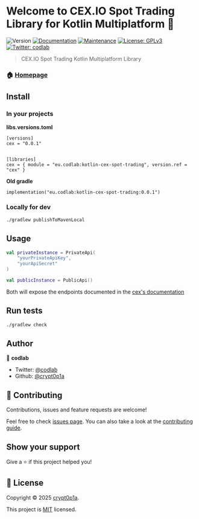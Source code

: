 # Welcome to CEX.IO Spot Trading Library for Kotlin Multiplatform 👋
![Version](https://img.shields.io/badge/version-0.0.1-blue.svg?cacheSeconds=2592000)
[![Documentation](https://img.shields.io/badge/documentation-yes-brightgreen.svg)](https://github.com/crypt0p1a/kotlin-cex-spot-trading#readme)
[![Maintenance](https://img.shields.io/badge/Maintained%3F-yes-green.svg)](https://github.com/crypt0p1a/kotlin-cex-spot-trading/graphs/commit-activity)
[![License: GPLv3](https://img.shields.io/github/license/crypt0p1a/trade)](https://github.com/crypt0p1a/kotlin-cex-spot-trading/blob/master/LICENSE)
[![Twitter: codlab](https://img.shields.io/twitter/follow/codlab.svg?style=social)](https://twitter.com/codlab)

> CEX.IO Spot Trading Kotlin Multiplatform Library

### 🏠 [Homepage](https://github.com/crypt0p1a/kotlin-cex-spot-trading#readme)

## Install

### In your projects

**libs.versions.toml**

```
[versions]
cex = "0.0.1"


[libraries]
cex = { module = "eu.codlab:kotlin-cex-spot-trading", version.ref = "cex" }
```

**Old gradle**

```
implementation("eu.codlab:kotlin-cex-spot-trading:0.0.1")
```

### Locally for dev

```sh
./gradlew publishToMavenLocal
```

## Usage

```kotlin
val privateInstance = PrivateApi(
    "yourPrivateApiKey",
    "yourApiSecret"
)

val publicInstance = PublicApi()
```

Both will expose the endpoints documented in the [cex's documentation](https://trade.cex.io/docs/#rest)


## Run tests

```sh
./gradlew check
```

## Author

👤 **codlab**

* Twitter: [@codlab](https://twitter.com/codlab)
* Github: [@crypt0p1a](https://github.com/crypt0p1a)

## 🤝 Contributing

Contributions, issues and feature requests are welcome!

Feel free to check [issues page](https://github.com/crypt0p1a/trade/issues). You can also take a look at the [contributing guide](https://github.com/crypt0p1a/trade/blob/master/CONTRIBUTING.md).

## Show your support

Give a ⭐️ if this project helped you!


## 📝 License

Copyright © 2025 [crypt0p1a](https://github.com/crypt0p1a).

This project is [MIT](https://github.com/crypt0p1a/trade/blob/master/LICENSE) licensed.
